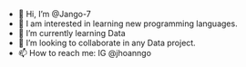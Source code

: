 - 👋 Hi, I’m @Jango-7
- 👀 I am interested in learning new programming languages.
- 🌱 I’m currently learning Data
- 💞️ I’m looking to collaborate in any Data project.
- 📫 How to reach me: IG @jhoanngo

<!---
Jango-7/Jango-7 is a ✨ special ✨ repository because its `README.md` (this file) appears on your GitHub profile.
You can click the Preview link to take a look at your changes.
--->
